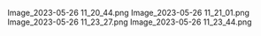 Image_2023-05-26 11_20_44.png
Image_2023-05-26 11_21_01.png
Image_2023-05-26 11_23_27.png
Image_2023-05-26 11_23_44.png
